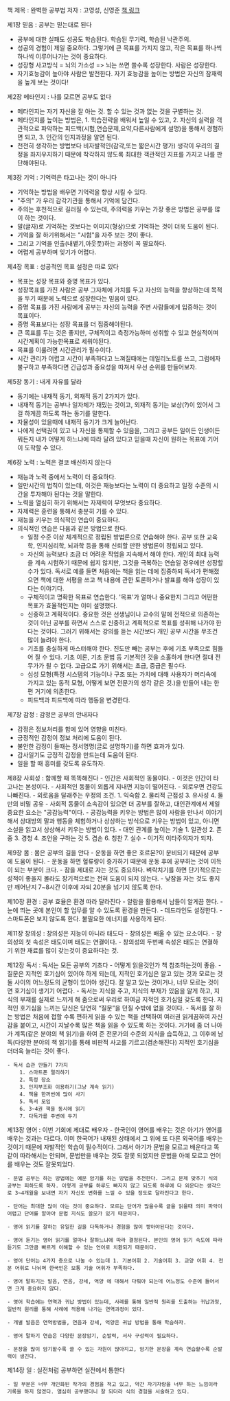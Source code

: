 책 제목 : 완벽한 공부법
저자 : 고영성, 신영준
[책 링크](http://www.yes24.com/Product/Goods/34569935)

제1장 믿음 : 공부는 믿는대로 된다
- 공부에 대한 실패도 성공도 학습된다. 학습된 무기력, 학습된 낙관주의.
- 성공의 경험이 제일 중요하다. 그렇기에 큰 목표를 가지지 않고, 작은 목표를 하나씩 하나씩 이루어나가는 것이 중요하다. 
- 성장형 사고방식 = 뇌의 가소성 => 뇌는 쓰면 쓸수록 성장한다. 사람은 성장한다.
- 자기효능감이 높아야 사람은 발전한다. 자기 효능감을 높이는 방법은 자신의 잠재력을 높게 보는 것이다!

제2장 메타인지 : 나를 모르면 공부도 없다
- 메타인지는 자기 자신을 잘 아는 것. 할 수 있는 것과 없는 것을 구별하는 것.
- 메타인지를 높이는 방법은, 1. 학습전략을 배워서 높일 수 있고, 2. 자신의 실력을 객관적으로 파악하는 피드백(시험,연습문제,요약,다른사람에게 설명)을 통해서 경험하면 되고, 3. 인간의 인지과정을 알면 된다.
- 천천히 생각하는 방법보다 비자발적인(감각,또는 짧은시간 평가) 생각이 우리의 결정을 좌지우지하기 때문에 착각하지 않도록 최대한 객관적인 지표를 가지고 나를 판단해야된다.

제3장 기억 : 기억력은 타고나는 것이 아니다
- 기억하는 방법을 배우면 기억력을 향상 시킬 수 있다. 
- "주의" 가 우리 감각기관을 통해서 기억에 담긴다.
- 주의는 후천적으로 길러질 수 있는데, 주의력을 키우는 가장 좋은 방법은 공부를 많이 하는 것이다.
- 말(글자)로 기억하는 것보다는 이미지(형상)으로 기억하는 것이 더욱 도움이 된다.
- 기억을 잘 하기위해서는 "시험"을 자주 보는 것이 좋다.
- 그리고 기억을 인출(내뱉기,아웃풋)하는 과정이 꼭 필요하다.
- 어렵게 공부하며 잊기가 어렵다.

제4장 목표 : 성공적인 목표 설정은 따로 있다
- 목표는 성장 목표와 증명 목표가 있다.
- 성장목표를 가진 사람은 공부 그자체에 가치를 두고 자신의 능력을 향상하는데 목적을 두기 때문에 노력으로 성장한다는 믿음이 있다.
- 증명 목표를 가진 사람에게 공부는 자신의 능력을 주변 사람들에게 입증하는 것이 목표이다.
- 증명 목표보다는 성장 목표를 더 집중해야된다.
- 큰 목표를 두는 것은 좋지만, 구체적이고 측정가능하며 성취할 수 있고 현실적이며시간계획이 가능한목표로 세워야된다.
- 목표를 이룰려면 시간관리가 필수이다.
- 시간 관리가 어렵고 시간이 부족하다고 느껴질때에는 데일리노트를 쓰고, 그럼에자 불구하고 부족하다면 긴급성과 중요성을 따져서 우선 순위를 만들어보자.

제5장 동기 : 내게 자유를 달라
- 동기에는 내재적 동기, 외재적 동기 2가지가 있다.
- 내재적 동기는 공부나 일자체가 재밌는 것이고, 외재적 동기는 보상(?)이 있어서 그걸 하게끔 하도록 하는 동기를 말한다.
- 자율성이 있을때에 내재적 동기가 크게 늘어난다.
- 나에게 선택권이 있고 나 자신을 통제할 수 있음을, 그리고 공부든 일이든 인생이든 뭐든지 내가 어떻게 하느냐에 따라 달려 있다고 믿을때 자신이 원하는 목표에 기어이 도착할 수 있다.

제6장 노력 : 노력은 결코 배신하지 않는다
- 재능과 노력 중에서 노력이 더 중요하다.
- 일만시간의 법칙이 있는데, 이것은 재능보다는 노력이 더 중요하고 일정 수준의 시간을 투자해야 된다는 것을 말한다.
- 노력을 열심히 하기 위해서는 자제력이 무엇보다 중요하다.
- 자제력은 훈련을 통해서 충분히 기를 수 있다.
- 재능을 키우는 의식적인 연습이 중요하다.
- 의식적인 연습은 다음과 같은 방법으로 한다.
  - 일정 수준 이상 체계적으로 정립된 방법론으로 연습해야 한다. 공부 또한 교육학, 인지심리학, 뇌과학 등을 통해 신뢰할 만한 방법론이 정립되고 있다.
  - 자신의 능력보다 조금 더 어려운 작업을 지속해서 해야 한다. 개인의 최대 능력을 계속 시험하기 때문에 쉽지 않지만, 그것을 극복하는 연습일 경우에만 성장할 수가 있다. 독서로 예를 들면 처음에는 책을 읽는 데에 집중하되 독서가 편해졌으면 책에 대한 서평을 쓰고 책 내용에 관한 토론하거나 발표를 해야 성장이 있다는 이야기다.
  - 구체적이고 명확한 목표로 연습한다. '목표'가 얼마나 중요한지 그리고 어떤한 목표가 효율적인지는 이미 설명했다.
  - 신중하고 계획적이다. 중요한 것은 선생님이나 교수의 말에 전적으로 의존하는 것이 아닌 공부를 하면서 스스로 신중하고 계획적으로 목표를 성취해 나가야 한다는 것이다. 그러기 위해서는 강의를 듣는 시간보다 개인 공부 시간을 무조건 많이 늘려야 한다.
  - 기초를 충실하게 마스터해야 한다. 진도만 빼는 공부는 후에 기초 부족으로 힘들어 질 수 있다. 기초 이론, 기초 문법 등 기본적인 것을 소홀하게 한다면 절대 전무가가 될 수 없다. 고급으로 가기 위해서는 초급, 중급은 필수다.
  - 심성 모형(특정 시스템의 기능이나 구조 또는 가치에 대해 사용자가 머리속에 가지고 있는 동적 모형, 어떻게 보면 전문가의 생각 같은 것.)을 만들어 내는 한편 거기에 의존한다.
  - 피드백과 피드백에 따라 행동을 변경한다.

제7장 감정 : 감정은 공부의 안내자다
  - 감정은 정보처리를 함에 있어 영향을 미친다.
  - 긍정적인 감정이 정보 처리에 도움이 된다.
  - 불안한 감정이 들때는 정서명명(글로 설명하기)를 하면 효과가 있다.
  - 감사일기도 긍정적 감정을 만드는데 도움이 된다.
  - 일을 할 때 흥미를 갖도록 유도하자.


제8장 사회성 : 함께할 때 똑똑해진다
	- 인간은 사회적인 동물이다.
	- 이것은 인간이 타고나는 본성이다.
	- 사회적인 동물이 외롭게 지내면 지능이 떨어진다.
	- 외로우면 건강도 나빠진다.
	- 외로움을 달래주는 우정의 조건.
		1. 익숙함
		2. 물리적 근접성
		3. 유사성
		4. 둘만의 비밀 공유
	- 사회적 동물이 소속감이 있으면 더 공부를 잘하고, 대인관계에서 제일 중요한 요소는 "공감능력"이다.
	- 공감능력을 키우는 방법은 많이 사람을 만나서 이야기해서 상대방의 말과 행동을 체험하거나 상상하는 방식으로 키우는 방법이 있고, 아니면 소설을 읽고서 상상해서 키우는 방법이 있다.
	- 대인 관계를 높이는 기술
		1. 일관성
		2. 존중
		3. 경청
		4. 조언을 구하는 것
		5. 겸손
		6. 칭찬
		7. 실수
	- 이기적 이타주의자가 되자.
		

제9장 몸 : 몸은 공부의 길을 안다
	- 운동을 하면 좋은 호르몬?이 분비되기 때문에 공부에 도움이 된다.
	- 운동을 하면 혈류량이 증가하기 때문에 운동 후에 공부하는 것이 이득이 되는 부분이 크다.
	- 잠을 제대로 자는 것도 중요하다. 벼락치기를 하면 단기적으로는 성적이 좋을지 몰라도 장기적으로는 전혀 도움이 되지 않는다.
	- 낮잠을 자는 것도 좋지만 깨어난지 7~8시간 이후에 자되 20분을 넘기지 않도록 한다.

제10장 환경 : 공부 효율은 환경 따라 달라진다
	- 알람을 활용해서 남들이 알게끔 한다.
	- 눈에 띄는 곳에 본인이 할 업무를 알 수 있도록 환경을 만든다.
	- 데드라인도 설정한다.
	- 스마트폰은 보지 않도록 한다. 불필요한 에너지를 사용하게 된다.

제11장 창의성 : 창의성은 지능이 아니라 태도다
	- 창의성은 배울 수 있는 요소이다.
	- 창의성의 첫 속성은 태도이며 태도는 연결이다.
	- 창의성의 두번째 속성은 태도는 연결하기 위한 재료를 많이 갖는것이 중요하다는 것.

제12장 독서 : 독서는 모든 공부의 기초다
	- 어떻게 읽을것인가 책 참조하는것이 좋음.
	- 질문은 지적인 호기심이 있어야 하게 되는데, 지적인 호기심은 알고 있는 것과 모르는 것 둘 사이의 어느정도의 균형이 있어야 생긴다. 잘 알고 있는 것이거나, 너무 모르는 것이면 호기심이 생기기 어렵다.
	- 독서는 지식을 주고, 지식의 부재가 있음을 알게 하고, 지식의 부재를 실제로 느끼게 해 줌으로써 우리로 하여금 지적인 호기심일 갖도록 한다. 지적인 호기심을 느끼는 당신은 당연히 “질문”을 던질 수밖에 없을 것이다. 
	- 독서를 잘 하는 방법은 처음에 접할 수록 편하게 읽을 수 있는 책을 선택하여 여러권 읽게끔하여 자신감을 붙이고, 시간이 지날수록 많은 책을 읽을 수 있도록 하는 것이다. 거기에 좀 더 나아가 계독(같은 분야의 책 읽기)을 하여 준 전문가의 수준의 지식을 습득하고, 그 이후에 남독(다양한 분야의 책 읽기)를 통해 비판적 사고를 기르고(겸손해진다) 지적인 호기심을 더더욱 늘리는 것이 좋다.

	- 독서 습관 만들기 7가지
		1. 스마트폰 멀리하기
		2. 특정 장소
		3. 인지부조화 이용하기(그냥 계속 읽기)
		4. 책을 한꺼번에 많이 사기
		5. 독서 모임
		6. 3~4권 책을 동시에 읽기
		7. 다독가를 주변에 두기

제13장 영어 : 이번 기회에 제대로 배우자
	- 한국인이 영어를 배우는 것은 아기가 영어를 배우는 것과는 다르다. 이미 한국어가 내재된 상태에서 그 위에 또 다른 외국어를 배우는 것이기 때문에 자발적인 학습이 필수적이다. 그래서 아기가 문법을 모르고 배운다고 똑같이 따라해서는 안되며, 문법만을 배우는 것도 잘못 되었지만 문법을 아예 모르고 언어를 배우는 것도 잘못되었다.

	- 문법 공부는 하는 방법에는 예문 암기를 하는 방법을 추천한다. 그리고 문제 맞추기 식의 공부는 피하도록 하자. 이렇게 공부를 하루도 빠지지 않고 되도록 하루에 다 외운다는 생각으로 3~4개월을 보내면 자기 자신도 변화를 느낄 수 있을 정도로 달라진다고 한다.

	- 단어는 최대한 많이 아는 것이 중요하다. 모르는 단어가 많을수록 글을 읽을때 의미 파악이 어렵고 단어를 알아야 문법 지식도 쓸모가 있기 때문이다.

	- 영어 읽기를 잘하는 유일한 길을 다독하거나 경험을 많이 쌓아야된다는 것이다.

	- 영어 듣기는 영어 읽기를 얼마나 잘하느냐에 따라 결정된다. 본인의 영어 읽기 속도에 따라 듣기도 그만큼 빠르게 이해할 수 있는 언어로 치환되기 때문이다.

	- 영어 단어는 4가지 층으로 나눌 수 있는데 1. 기본어휘 2. 기술어휘 3. 교양 어휘 4. 전문 어휘로 나뉘며 한국인은 보통 기술 어휘가 부족하다.

	- 영어 말하기는 발음, 연음, 강세, 억양 에 대해서 다뤄야 되는데 어느정도 수준에 들어서면 크게 중요하지 않다. 

	- 영어 학습에는 연역과 귀납 방법이 있는데, 사례를 통해 일반적 원리를 도출하는 귀납과정, 일반적 원리를 통해 사례에 적용해 나가는 연역과정이 있다.

	- 개별 발음은 연역방법을, 연음과 강세, 억양은 귀납 방법을 통해 학습하자.

	- 영어 말하기 연습은 다양한 문장암기, 순발력, 서사 구성력이 필요하다.

	- 문장을 많이 암기할수록 쓸 수 있는 자원이 많아지고, 암기한 문장을 계속 연습할수록 순발력이 생긴다.  

제14장 일 : 실전처럼 공부하면 실전에서 통한다

	- 일 부분은 너무 개인화된 작가의 경험을 적고 있고, 약간 자기자랑을 너무 하는 느낌이라 기록을 하지 않겠다. 열심히 공부했더니 잘 되더라 식의 경험을 서술하고 있다.
